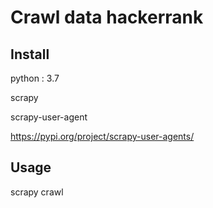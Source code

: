 # Crawl data hackerrank

## Install

python : 3.7

scrapy

scrapy-user-agent

https://pypi.org/project/scrapy-user-agents/

## Usage

scrapy crawl <name>